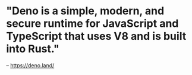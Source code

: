 # "Deno is a simple, modern, and secure runtime for JavaScript and TypeScript that uses V8 and is built into Rust."
– https://deno.land/
